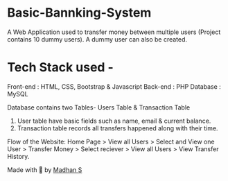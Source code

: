# Basic-Bannking-System
  
A Web Application used to transfer money between multiple users (Project contains 10 dummy users). A dummy user can also be created.  

# Tech Stack used - 
Front-end : HTML, CSS, Bootstrap & Javascript 
Back-end : PHP 
Database : MySQL   

Database contains two Tables- Users Table & Transaction Table 
1. User table have basic fields such as name, email & current balance. 
2. Transaction table records all transfers happened along with their time.  

Flow of the Website: Home Page > View all Users > Select and View one User > Transfer Money > Select reciever > View all Users > View Transfer History.

Made with 🧡 by <a href="https://www.linkedin.com/in/madhan-saravanan-579695227/">Madhan S</a>
